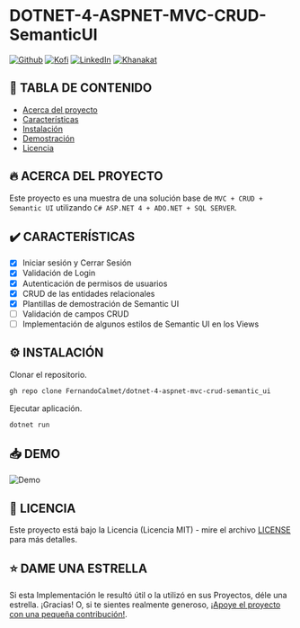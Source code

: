 # DOTNET-4-ASPNET-MVC-CRUD-SemanticUI

[![Github][github-shield]][github-url]
[![Kofi][kofi-shield]][kofi-url]
[![LinkedIn][linkedin-shield]][linkedin-url]
[![Khanakat][khanakat-shield]][khanakat-url]

## 📓 TABLA DE CONTENIDO

* [Acerca del proyecto](#acerca-del-proyecto)
* [Características](#características)
* [Instalación](#instalación)
* [Demostración](#demo)
* [Licencia](#licencia)

## 🔥 ACERCA DEL PROYECTO

Este proyecto es una muestra de una solución base de `MVC + CRUD + Semantic UI` utilizando `C# ASP.NET 4 + ADO.NET + SQL SERVER`.

## ✔️ CARACTERÍSTICAS

- [x] Iniciar sesión y Cerrar Sesión
- [x] Validación de Login
- [x] Autenticación de permisos de usuarios
- [x] CRUD de las entidades relacionales
- [x] Plantillas de demostración de Semantic UI
- [ ] Validación de campos CRUD
- [ ] Implementación de algunos estilos de Semantic UI en los Views

## ⚙️ INSTALACIÓN

Clonar el repositorio.

```bash
gh repo clone FernandoCalmet/dotnet-4-aspnet-mvc-crud-semantic_ui
```

Ejecutar aplicación.

```bash
dotnet run
```

## 📥 DEMO

![Demo](docs/demo.gif)

## 📄 LICENCIA

Este proyecto está bajo la Licencia (Licencia MIT) - mire el archivo [LICENSE](LICENSE) para más detalles.

## ⭐️ DAME UNA ESTRELLA

Si esta Implementación le resultó útil o la utilizó en sus Proyectos, déle una estrella. ¡Gracias! O, si te sientes realmente generoso, [¡Apoye el proyecto con una pequeña contribución!](https://ko-fi.com/fernandocalmet).

<!--- reference style links --->
[github-shield]: https://img.shields.io/badge/-@fernandocalmet-%23181717?style=flat-square&logo=github
[github-url]: https://github.com/fernandocalmet
[kofi-shield]: https://img.shields.io/badge/-@fernandocalmet-%231DA1F2?style=flat-square&logo=kofi&logoColor=ff5f5f
[kofi-url]: https://ko-fi.com/fernandocalmet
[linkedin-shield]: https://img.shields.io/badge/-fernandocalmet-blue?style=flat-square&logo=Linkedin&logoColor=white&link=https://www.linkedin.com/in/fernandocalmet
[linkedin-url]: https://www.linkedin.com/in/fernandocalmet
[khanakat-shield]: https://img.shields.io/badge/khanakat.com-brightgreen?style=flat-square
[khanakat-url]: https://khanakat.com

